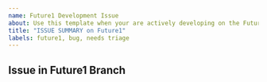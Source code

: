 ```yaml
---
name: Future1 Development Issue
about: Use this template when your are actively developing on the Future
title: "ISSUE SUMMARY on Future1"
labels: future1, bug, needs triage
---
```


## Issue in Future1 Branch
